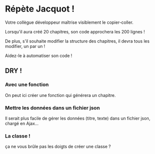 # Répète Jacquot !

<p>Votre collègue développeur maîtrise visiblement le copier-coller.</p>
<p>Lorsqu'il aura créé 20 chapitres, son code approchera les 200 lignes !</a>
<p>De plus, s'il souhaite modifier la structure des chapitres, il devra tous les modifier, un par un !</p>
<p>Aidez-le à automatiser son code !</p>

## DRY !
### Avec une fonction
<p>On peut ici créer une fonction qui générera un chapitre.</p>

### Mettre les données dans un fichier json
<p>Il serait plus facile de gérer les données (titre, texte) dans un fichier json, chargé en Ajax...</p>

### La classe !
<p>ça ne vous brûle pas les doigts de créer une classe ?</p>